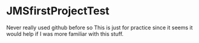 # JMSfirstProjectTest
Never really used github before so This is just for practice since it seems it would help if I was more familiar with this stuff.
